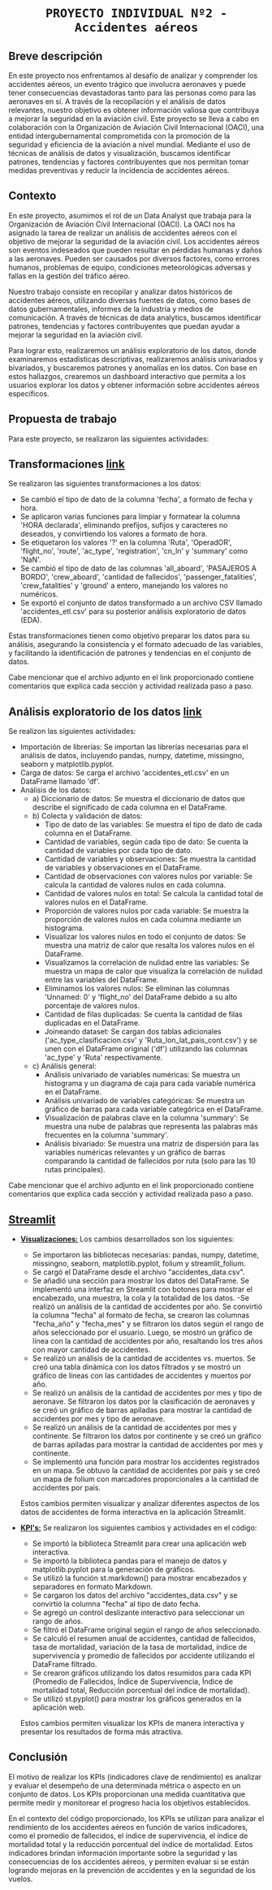 # <h1 align=center> **`PROYECTO INDIVIDUAL Nº2 - Accidentes aéreos`** </h1>

## **Breve descripción**
En este proyecto nos enfrentamos al desafío de analizar y comprender los accidentes aéreos, un evento trágico que involucra aeronaves y puede tener consecuencias devastadoras tanto para las personas como para las aeronaves en sí. A través de la recopilación y el análisis de datos relevantes, nuestro objetivo es obtener información valiosa que contribuya a mejorar la seguridad en la aviación civil. Este proyecto se lleva a cabo en colaboración con la Organización de Aviación Civil Internacional (OACI), una entidad intergubernamental comprometida con la promoción de la seguridad y eficiencia de la aviación a nivel mundial. Mediante el uso de técnicas de análisis de datos y visualización, buscamos identificar patrones, tendencias y factores contribuyentes que nos permitan tomar medidas preventivas y reducir la incidencia de accidentes aéreos.


## **Contexto**

En este proyecto, asumimos el rol de un Data Analyst que trabaja para la Organización de Aviación Civil Internacional (OACI). La OACI nos ha asignado la tarea de realizar un análisis de accidentes aéreos con el objetivo de mejorar la seguridad de la aviación civil. Los accidentes aéreos son eventos indeseados que pueden resultar en pérdidas humanas y daños a las aeronaves. Pueden ser causados por diversos factores, como errores humanos, problemas de equipo, condiciones meteorológicas adversas y fallas en la gestión del tráfico aéreo.

Nuestro trabajo consiste en recopilar y analizar datos históricos de accidentes aéreos, utilizando diversas fuentes de datos, como bases de datos gubernamentales, informes de la industria y medios de comunicación. A través de técnicas de data analytics, buscamos identificar patrones, tendencias y factores contribuyentes que puedan ayudar a mejorar la seguridad en la aviación civil.

Para lograr esto, realizaremos un análisis exploratorio de los datos, donde examinaremos estadísticas descriptivas, realizaremos análisis univariados y bivariados, y buscaremos patrones y anomalías en los datos. Con base en estos hallazgos, crearemos un dashboard interactivo que permita a los usuarios explorar los datos y obtener información sobre accidentes aéreos específicos.

## **Propuesta de trabajo**
Para este proyecto, se realizaron las siguientes actividades:

## **Transformaciones** [link](https://github.com/LionelMc/PI_DA/blob/main/ETL.ipynb)
Se realizaron las siguientes transformaciones a los datos:
+ Se cambió el tipo de dato de la columna 'fecha', a formato de fecha y hora.
+ Se aplicaron varias funciones para limpiar y formatear la columna 'HORA declarada', eliminando prefijos, sufijos y caracteres no deseados, y convirtiendo los valores a formato de hora.
+ Se etiquetaron los valores '?' en la columna 'Ruta', 'OperadOR', 'flight_no', 'route', 'ac_type', 'registration', 'cn_ln' y 'summary' como 'NaN'.
+ Se cambió el tipo de dato de las columnas 'all_aboard', 'PASAJEROS A BORDO', 'crew_aboard', 'cantidad de fallecidos', 'passenger_fatalities', 'crew_fatalities' y 'ground' a entero, manejando los valores no numéricos.
+ Se exportó el conjunto de datos transformado a un archivo CSV llamado 'accidentes_etl.csv' para su posterior análisis exploratorio de datos (EDA).

Estas transformaciones tienen como objetivo preparar los datos para su análisis, asegurando la consistencia y el formato adecuado de las variables, y facilitando la identificación de patrones y tendencias en el conjunto de datos.

Cabe mencionar que el archivo adjunto en el link proporcionado contiene comentarios que explica cada sección y actividad realizada paso a paso.

## **Análisis exploratorio de los datos** [link](https://github.com/LionelMc/PI_DA/blob/main/EDA.ipynb)
Se realizon las siguientes actividades:
+ Importación de librerías: Se importan las librerías necesarias para el análisis de datos, incluyendo pandas, numpy, datetime, missingno, seaborn y matplotlib.pyplot.
+ Carga de datos: Se carga el archivo 'accidentes_etl.csv' en un DataFrame llamado 'df'.
+ Análisis de los datos:
    - a) Diccionario de datos: Se muestra el diccionario de datos que describe el significado de cada columna en el DataFrame.
    - b) Colecta y validación de datos:
        - Tipo de dato de las variables: Se muestra el tipo de dato de cada columna en el DataFrame.
        - Cantidad de variables, según cada tipo de dato: Se cuenta la cantidad de variables por cada tipo de dato.
        - Cantidad de variables y observaciones: Se muestra la cantidad de variables y observaciones en el DataFrame.
        - Cantidad de observaciones con valores nulos por variable: Se calcula la cantidad de valores nulos en cada columna.
        - Cantidad de valores nulos en total: Se calcula la cantidad total de valores nulos en el DataFrame.
        - Proporción de valores nulos por cada variable: Se muestra la proporción de valores nulos en cada columna mediante un histograma.
        - Visualizar los valores nulos en todo el conjunto de datos: Se muestra una matriz de calor que resalta los valores nulos en el DataFrame.
        - Visualizamos la correlación de nulidad entre las variables: Se muestra un mapa de calor que visualiza la correlación de nulidad entre las variables del DataFrame.
        - Eliminamos los valores nulos: Se eliminan las columnas 'Unnamed: 0' y 'flight_no' del DataFrame debido a su alto porcentaje de valores nulos.
        - Cantidad de filas duplicadas: Se cuenta la cantidad de filas duplicadas en el DataFrame.
        - Joineando dataset: Se cargan dos tablas adicionales ('ac_type_clasificacion.csv' y 'Ruta_lon_lat_pais_cont.csv') y se unen con el DataFrame original ('df') utilizando las columnas 'ac_type' y 'Ruta' respectivamente.
    - c) Análisis general:
        - Análisis univariado de variables numéricas: Se muestra un histograma y un diagrama de caja para cada variable numérica en el DataFrame.
        - Análisis univariado de variables categóricas: Se muestra un gráfico de barras para cada variable categórica en el DataFrame.
        - Visualización de palabras clave en la columna 'summary': Se muestra una nube de palabras que representa las palabras más frecuentes en la columna 'summary'.
        - Análisis bivariado: Se muestra una matriz de dispersión para las variables numéricas relevantes y un gráfico de barras comparando la cantidad de fallecidos por ruta (solo para las 10 rutas principales).

Cabe mencionar que el archivo adjunto en el link proporcionado contiene comentarios que explica cada sección y actividad realizada paso a paso.

## **[Streamlit](https://lionelmc-pi-da-app-k5zaj6.streamlit.app/KPI)**
+ **[Visualizaciones:](https://github.com/LionelMc/PI_DA/blob/main/pages/01_%E2%9C%88%EF%B8%8F_Visualizacion.py)**
Los cambios desarrollados son los siguientes:

    - Se importaron las bibliotecas necesarias: pandas, numpy, datetime, missingno, seaborn, matplotlib.pyplot, folium y streamlit_folium.
    - Se cargó el DataFrame desde el archivo "accidentes_data.csv".
    - Se añadió una sección para mostrar los datos del DataFrame. Se implementó una interfaz en Streamlit con botones para mostrar el encabezado, una muestra, la cola y la totalidad de los datos.
    -Se realizó un análisis de la cantidad de accidentes por año. Se convirtió la columna "fecha" al formato de fecha, se crearon las columnas "fecha_año" y "fecha_mes" y se filtraron los datos según el rango de años seleccionado por el usuario. Luego, se mostró un gráfico de línea con la cantidad de accidentes por año, resaltando los tres años con mayor cantidad de accidentes.
    - Se realizó un análisis de la cantidad de accidentes vs. muertos. Se creó una tabla dinámica con los datos filtrados y se mostró un gráfico de líneas con las cantidades de accidentes y muertos por año.
    - Se realizó un análisis de la cantidad de accidentes por mes y tipo de aeronave. Se filtraron los datos por la clasificación de aeronaves y se creó un gráfico de barras apiladas para mostrar la cantidad de accidentes por mes y tipo de aeronave.
    - Se realizó un análisis de la cantidad de accidentes por mes y continente. Se filtraron los datos por continente y se creó un gráfico de barras apiladas para mostrar la cantidad de accidentes por mes y continente.
    - Se implementó una función para mostrar los accidentes registrados en un mapa. Se obtuvo la cantidad de accidentes por país y se creó un mapa de folium con marcadores proporcionales a la cantidad de accidentes por país.

    Estos cambios permiten visualizar y analizar diferentes aspectos de los datos de accidentes de forma interactiva en la aplicación Streamlit.

+ **[KPI's:](https://github.com/LionelMc/PI_DA/blob/main/pages/02_%F0%9F%93%8A_KPI.py)**
Se realizaron los siguientes cambios y actividades en el código:

    - Se importó la biblioteca Streamlit para crear una aplicación web interactiva.
    - Se importó la biblioteca pandas para el manejo de datos y matplotlib.pyplot para la generación de gráficos.
    - Se utilizó la función st.markdown() para mostrar encabezados y separadores en formato Markdown.
    - Se cargaron los datos del archivo "accidentes_data.csv" y se convirtió la columna "fecha" al tipo de dato fecha.
    - Se agregó un control deslizante interactivo para seleccionar un rango de años.
    - Se filtró el DataFrame original según el rango de años seleccionado.
    - Se calculó el resumen anual de accidentes, cantidad de fallecidos, tasa de mortalidad, variación de la tasa de mortalidad, índice de supervivencia y promedio de fallecidos por accidente utilizando el DataFrame filtrado.
    - Se crearon gráficos utilizando los datos resumidos para cada KPI (Promedio de Fallecidos, Índice de Supervivencia, Índice de mortalidad total, Reducción porcentual del índice de mortalidad).
    - Se utilizó st.pyplot() para mostrar los gráficos generados en la aplicación web.

    Estos cambios permiten visualizar los KPIs de manera interactiva y presentar los resultados de forma más atractiva.


## **Conclusión**
El motivo de realizar los KPIs (indicadores clave de rendimiento) es analizar y evaluar el desempeño de una determinada métrica o aspecto en un conjunto de datos. Los KPIs proporcionan una medida cuantitativa que permite medir y monitorear el progreso hacia los objetivos establecidos.

En el contexto del código proporcionado, los KPIs se utilizan para analizar el rendimiento de los accidentes aéreos en función de varios indicadores, como el promedio de fallecidos, el índice de supervivencia, el índice de mortalidad total y la reducción porcentual del índice de mortalidad. Estos indicadores brindan información importante sobre la seguridad y las consecuencias de los accidentes aéreos, y permiten evaluar si se están logrando mejoras en la prevención de accidentes y en la seguridad de los vuelos.
